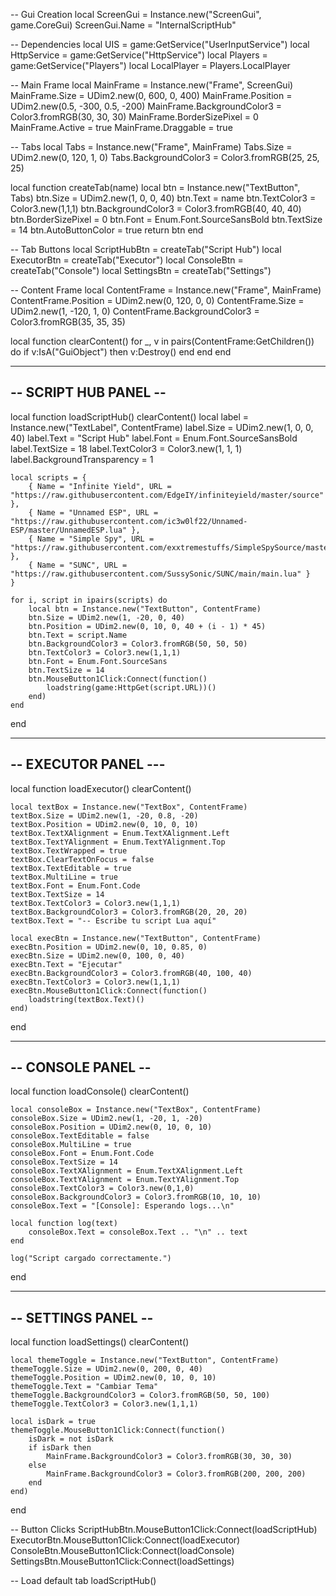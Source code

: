 -- Gui Creation
local ScreenGui = Instance.new("ScreenGui", game.CoreGui)
ScreenGui.Name = "InternalScriptHub"

-- Dependencies
local UIS = game:GetService("UserInputService")
local HttpService = game:GetService("HttpService")
local Players = game:GetService("Players")
local LocalPlayer = Players.LocalPlayer

-- Main Frame
local MainFrame = Instance.new("Frame", ScreenGui)
MainFrame.Size = UDim2.new(0, 600, 0, 400)
MainFrame.Position = UDim2.new(0.5, -300, 0.5, -200)
MainFrame.BackgroundColor3 = Color3.fromRGB(30, 30, 30)
MainFrame.BorderSizePixel = 0
MainFrame.Active = true
MainFrame.Draggable = true

-- Tabs
local Tabs = Instance.new("Frame", MainFrame)
Tabs.Size = UDim2.new(0, 120, 1, 0)
Tabs.BackgroundColor3 = Color3.fromRGB(25, 25, 25)

local function createTab(name)
	local btn = Instance.new("TextButton", Tabs)
	btn.Size = UDim2.new(1, 0, 0, 40)
	btn.Text = name
	btn.TextColor3 = Color3.new(1,1,1)
	btn.BackgroundColor3 = Color3.fromRGB(40, 40, 40)
	btn.BorderSizePixel = 0
	btn.Font = Enum.Font.SourceSansBold
	btn.TextSize = 14
	btn.AutoButtonColor = true
	return btn
end

-- Tab Buttons
local ScriptHubBtn = createTab("Script Hub")
local ExecutorBtn = createTab("Executor")
local ConsoleBtn = createTab("Console")
local SettingsBtn = createTab("Settings")

-- Content Frame
local ContentFrame = Instance.new("Frame", MainFrame)
ContentFrame.Position = UDim2.new(0, 120, 0, 0)
ContentFrame.Size = UDim2.new(1, -120, 1, 0)
ContentFrame.BackgroundColor3 = Color3.fromRGB(35, 35, 35)

local function clearContent()
	for _, v in pairs(ContentFrame:GetChildren()) do
		if v:IsA("GuiObject") then v:Destroy() end
	end
end

----------------------
-- SCRIPT HUB PANEL --
----------------------
local function loadScriptHub()
	clearContent()
	local label = Instance.new("TextLabel", ContentFrame)
	label.Size = UDim2.new(1, 0, 0, 40)
	label.Text = "Script Hub"
	label.Font = Enum.Font.SourceSansBold
	label.TextSize = 18
	label.TextColor3 = Color3.new(1, 1, 1)
	label.BackgroundTransparency = 1

	local scripts = {
		{ Name = "Infinite Yield", URL = "https://raw.githubusercontent.com/EdgeIY/infiniteyield/master/source" },
		{ Name = "Unnamed ESP", URL = "https://raw.githubusercontent.com/ic3w0lf22/Unnamed-ESP/master/UnnamedESP.lua" },
		{ Name = "Simple Spy", URL = "https://raw.githubusercontent.com/exxtremestuffs/SimpleSpySource/master/SimpleSpy.lua" },
		{ Name = "SUNC", URL = "https://raw.githubusercontent.com/SussySonic/SUNC/main/main.lua" }
	}

	for i, script in ipairs(scripts) do
		local btn = Instance.new("TextButton", ContentFrame)
		btn.Size = UDim2.new(1, -20, 0, 40)
		btn.Position = UDim2.new(0, 10, 0, 40 + (i - 1) * 45)
		btn.Text = script.Name
		btn.BackgroundColor3 = Color3.fromRGB(50, 50, 50)
		btn.TextColor3 = Color3.new(1,1,1)
		btn.Font = Enum.Font.SourceSans
		btn.TextSize = 14
		btn.MouseButton1Click:Connect(function()
			loadstring(game:HttpGet(script.URL))()
		end)
	end
end

----------------------
-- EXECUTOR PANEL ---
----------------------
local function loadExecutor()
	clearContent()

	local textBox = Instance.new("TextBox", ContentFrame)
	textBox.Size = UDim2.new(1, -20, 0.8, -20)
	textBox.Position = UDim2.new(0, 10, 0, 10)
	textBox.TextXAlignment = Enum.TextXAlignment.Left
	textBox.TextYAlignment = Enum.TextYAlignment.Top
	textBox.TextWrapped = true
	textBox.ClearTextOnFocus = false
	textBox.TextEditable = true
	textBox.MultiLine = true
	textBox.Font = Enum.Font.Code
	textBox.TextSize = 14
	textBox.TextColor3 = Color3.new(1,1,1)
	textBox.BackgroundColor3 = Color3.fromRGB(20, 20, 20)
	textBox.Text = "-- Escribe tu script Lua aquí"

	local execBtn = Instance.new("TextButton", ContentFrame)
	execBtn.Position = UDim2.new(0, 10, 0.85, 0)
	execBtn.Size = UDim2.new(0, 100, 0, 40)
	execBtn.Text = "Ejecutar"
	execBtn.BackgroundColor3 = Color3.fromRGB(40, 100, 40)
	execBtn.TextColor3 = Color3.new(1,1,1)
	execBtn.MouseButton1Click:Connect(function()
		loadstring(textBox.Text)()
	end)
end

-------------------
-- CONSOLE PANEL --
-------------------
local function loadConsole()
	clearContent()

	local consoleBox = Instance.new("TextBox", ContentFrame)
	consoleBox.Size = UDim2.new(1, -20, 1, -20)
	consoleBox.Position = UDim2.new(0, 10, 0, 10)
	consoleBox.TextEditable = false
	consoleBox.MultiLine = true
	consoleBox.Font = Enum.Font.Code
	consoleBox.TextSize = 14
	consoleBox.TextXAlignment = Enum.TextXAlignment.Left
	consoleBox.TextYAlignment = Enum.TextYAlignment.Top
	consoleBox.TextColor3 = Color3.new(0,1,0)
	consoleBox.BackgroundColor3 = Color3.fromRGB(10, 10, 10)
	consoleBox.Text = "[Console]: Esperando logs...\n"

	local function log(text)
		consoleBox.Text = consoleBox.Text .. "\n" .. text
	end

	log("Script cargado correctamente.")
end

--------------------
-- SETTINGS PANEL --
--------------------
local function loadSettings()
	clearContent()

	local themeToggle = Instance.new("TextButton", ContentFrame)
	themeToggle.Size = UDim2.new(0, 200, 0, 40)
	themeToggle.Position = UDim2.new(0, 10, 0, 10)
	themeToggle.Text = "Cambiar Tema"
	themeToggle.BackgroundColor3 = Color3.fromRGB(50, 50, 100)
	themeToggle.TextColor3 = Color3.new(1,1,1)

	local isDark = true
	themeToggle.MouseButton1Click:Connect(function()
		isDark = not isDark
		if isDark then
			MainFrame.BackgroundColor3 = Color3.fromRGB(30, 30, 30)
		else
			MainFrame.BackgroundColor3 = Color3.fromRGB(200, 200, 200)
		end
	end)
end

-- Button Clicks
ScriptHubBtn.MouseButton1Click:Connect(loadScriptHub)
ExecutorBtn.MouseButton1Click:Connect(loadExecutor)
ConsoleBtn.MouseButton1Click:Connect(loadConsole)
SettingsBtn.MouseButton1Click:Connect(loadSettings)

-- Load default tab
loadScriptHub()
